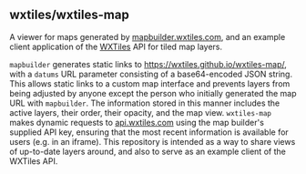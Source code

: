 ## wxtiles/wxtiles-map

A viewer for maps generated by [mapbuilder.wxtiles.com](mapbuilder.wxtiles.com), and an example client application of the [WXTiles](http://wxtiles.com/) API for tiled map layers.

`mapbuilder` generates static links to https://wxtiles.github.io/wxtiles-map/, with a `datums` URL parameter consisting of a base64-encoded JSON string. This allows static links to a custom map interface and prevents layers from being adjusted by anyone except the person who initially generated the map URL with `mapbuilder`. The information stored in this manner includes the active layers, their order, their opacity, and the map view. `wxtiles-map` makes dynamic requests to [api.wxtiles.com](api.wxtiles.com) using the map builder's supplied API key, ensuring that the most recent information is available for users (e.g. in an iframe). This repository is intended as a way to share views of up-to-date layers around, and also to serve as an example client of the WXTiles API.
